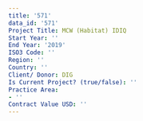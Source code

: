 ```yaml
---
title: '571'
data_id: '571'
Project Title: MCW (Habitat) IDIQ
Start Year: ''
End Year: '2019'
ISO3 Code: ''
Region: ''
Country: ''
Client/ Donor: DIG
Is Current Project? (true/false): ''
Practice Area:
- ''
Contract Value USD: ''
---
```



